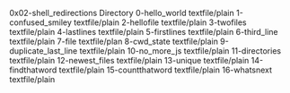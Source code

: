 0x02-shell_redirections				Directory
0-hello_world					textfile/plain
1-confused_smiley				textfile/plain
2-hellofile					textfile/plain
3-twofiles					textfile/plain
4-lastlines					textfile/plain
5-firstlines					textfile/plain
6-third_line					textfile/plain
7-file						textfile/plan
8-cwd_state					textfile/plain
9-duplicate_last_line				textfile/plain
10-no_more_js					textfile/plain
11-directories					textfile/plain
12-newest_files					textfile/plain
13-unique					textfile/plain
14-findthatword					textfile/plain
15-countthatword				textfile/plain
16-whatsnext					textfile/plain

